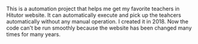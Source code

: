 This is a automation project that helps me get my favorite teachers in Hitutor website. 
It can automatically execute and pick up the teahcers automatically without any manual operation.
I created it in 2018. Now the code can't be run smoothly because the website has been changed many times for many years.

